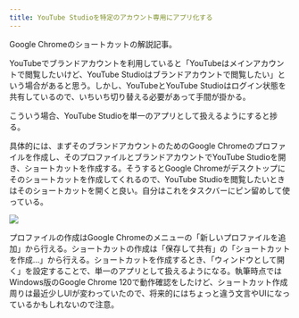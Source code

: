 ```yaml
---
title: YouTube Studioを特定のアカウント専用にアプリ化する
---
```


Google Chromeのショートカットの解説記事。

YouTubeでブランドアカウントを利用していると「YouTubeはメインアカウントで閲覧したいけど、YouTube Studioはブランドアカウントで閲覧したい」という場合があると思う。しかし、YouTubeとYouTube Studioはログイン状態を共有しているので、いちいち切り替える必要があって手間が掛かる。

こういう場合、YouTube Studioを単一のアプリとして扱えるようにすると捗る。

具体的には、まずそのブランドアカウントのためのGoogle Chromeのプロファイルを作成し、そのプロファイルとブランドアカウントでYouTube Studioを開き、ショートカットを作成する。そうするとGoogle Chromeがデスクトップにそのショートカットを作成してくれるので、YouTube Studioを閲覧したいときはそのショートカットを開くと良い。自分はこれをタスクバーにピン留めして使っている。

![](https://i.imgur.com/XXubQJJh.png)

プロファイルの作成はGoogle Chromeのメニューの「新しいプロファイルを追加」から行える。ショートカットの作成は「保存して共有」の「ショートカットを作成…」から行える。ショートカットを作成するとき、「ウィンドウとして開く」を設定することで、単一のアプリとして扱えるようになる。執筆時点ではWindows版のGoogle Chrome 120で動作確認をしたけど、ショートカット作成周りは最近少しUIが変わっていたので、将来的にはちょっと違う文言やUIになっているかもしれないので注意。
